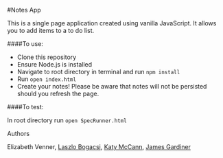 #Notes App

This is a single page application created using vanilla JavaScript. It allows you to add items to a to do list.

####To use:

- Clone this repository
- Ensure Node.js is installed
- Navigate to root directory in terminal and run ```npm install```
- Run ```open index.html```
- Create your notes! Please be aware that notes will not be persisted should you refresh the page.
    
####To test:

In root directory run ```open SpecRunner.html```

Authors

Elizabeth Venner, [Laszlo Bogacsi](https://github.com/LaszloBogacsi), [Katy McCann](https://github.com/Katy600), [James Gardiner](https://github.com/JG075)
